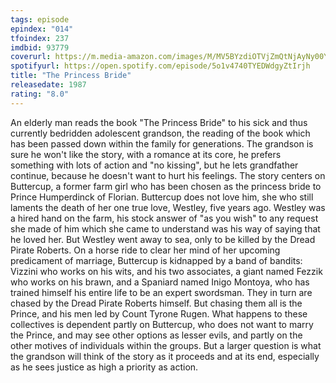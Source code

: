 ```yaml
---
tags: episode
epindex: "014"
tfoindex: 237
imdbid: 93779
coverurl: https://m.media-amazon.com/images/M/MV5BYzdiOTVjZmQtNjAyNy00YjA2LTk5ZTAtNmJkMGQ5N2RmNjUxXkEyXkFqcGdeQXVyMjUzOTY1NTc@._V1_SY300_CR1,0,202,300_.jpg
spotifyurl: https://open.spotify.com/episode/5o1v4740TYEDWdgyZtIrjh
title: "The Princess Bride"
releasedate: 1987
rating: "8.0"
---
```


An elderly man reads the book "The Princess Bride" to his sick and thus currently bedridden adolescent grandson, the reading of the book which has been passed down within the family for generations. The grandson is sure he won't like the story, with a romance at its core, he prefers something with lots of action and "no kissing", but he lets grandfather continue, because he doesn't want to hurt his feelings. The story centers on Buttercup, a former farm girl who has been chosen as the princess bride to Prince Humperdinck of Florian. Buttercup does not love him, she who still laments the death of her one true love, Westley, five years ago. Westley was a hired hand on the farm, his stock answer of "as you wish" to any request she made of him which she came to understand was his way of saying that he loved her. But Westley went away to sea, only to be killed by the Dread Pirate Roberts. On a horse ride to clear her mind of her upcoming predicament of marriage, Buttercup is kidnapped by a band of bandits: Vizzini who works on his wits, and his two associates, a giant named Fezzik who works on his brawn, and a Spaniard named Inigo Montoya, who has trained himself his entire life to be an expert swordsman. They in turn are chased by the Dread Pirate Roberts himself. But chasing them all is the Prince, and his men led by Count Tyrone Rugen. What happens to these collectives is dependent partly on Buttercup, who does not want to marry the Prince, and may see other options as lesser evils, and partly on the other motives of individuals within the groups. But a larger question is what the grandson will think of the story as it proceeds and at its end, especially as he sees justice as high a priority as action.